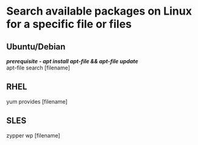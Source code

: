 # Search available packages on Linux for a specific file or files  

## Ubuntu/Debian  
**_prerequisite - apt install apt-file && apt-file update_**  
apt-file search [filename]  

## RHEL  
yum provides [filename]  

## SLES  
zypper wp [filename]